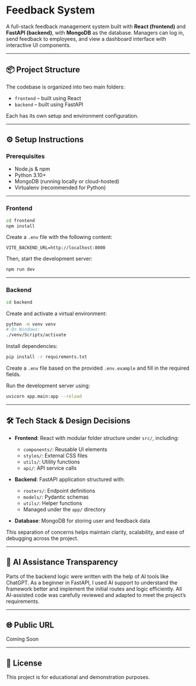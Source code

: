 # Feedback System

A full-stack feedback management system built with **React (frontend)** and **FastAPI (backend)**, with **MongoDB** as the database. Managers can log in, send feedback to employees, and view a dashboard interface with interactive UI components.

---

## 📦 Project Structure

The codebase is organized into two main folders:

- `frontend` – built using React
- `backend` – built using FastAPI

Each has its own setup and environment configuration.

---

## ⚙️ Setup Instructions

### Prerequisites

- Node.js & npm
- Python 3.10+
- MongoDB (running locally or cloud-hosted)
- Virtualenv (recommended for Python)

---

### Frontend

```bash
cd frontend
npm install
```

Create a `.env` file with the following content:

```env
VITE_BACKEND_URL=http://localhost:8000
```

Then, start the development server:

```bash
npm run dev
```

---

### Backend

```bash
cd backend
```

Create and activate a virtual environment:

```bash
python -m venv venv
# On Windows:
./venv/Scripts/activate
```

Install dependencies:

```bash
pip install -r requirements.txt
```

Create a `.env` file based on the provided `.env.example` and fill in the required fields.

Run the development server using:

```bash
uvicorn app.main:app --reload
```

---

## 🛠️ Tech Stack & Design Decisions

- **Frontend**: React with modular folder structure under `src/`, including:

  - `components/`: Reusable UI elements
  - `styles/`: External CSS files
  - `utils/`: Utility functions
  - `api/`: API service calls

- **Backend**: FastAPI application structured with:

  - `routers/`: Endpoint definitions
  - `models/`: Pydantic schemas
  - `utils/`: Helper functions
  - Managed under the `app/` directory

- **Database**: MongoDB for storing user and feedback data

This separation of concerns helps maintain clarity, scalability, and ease of debugging across the project.

---

## 🤖 AI Assistance Transparency

Parts of the backend logic were written with the help of AI tools like ChatGPT. As a beginner in FastAPI, I used AI support to understand the framework better and implement the initial routes and logic efficiently. All AI-assisted code was carefully reviewed and adapted to meet the project’s requirements.

---

## 🌐 Public URL

<!-- > 🔗 [Live Demo](YOUR_PUBLIC_URL_HERE) -->

Coming Soon

---

## 📄 License

This project is for educational and demonstration purposes.
